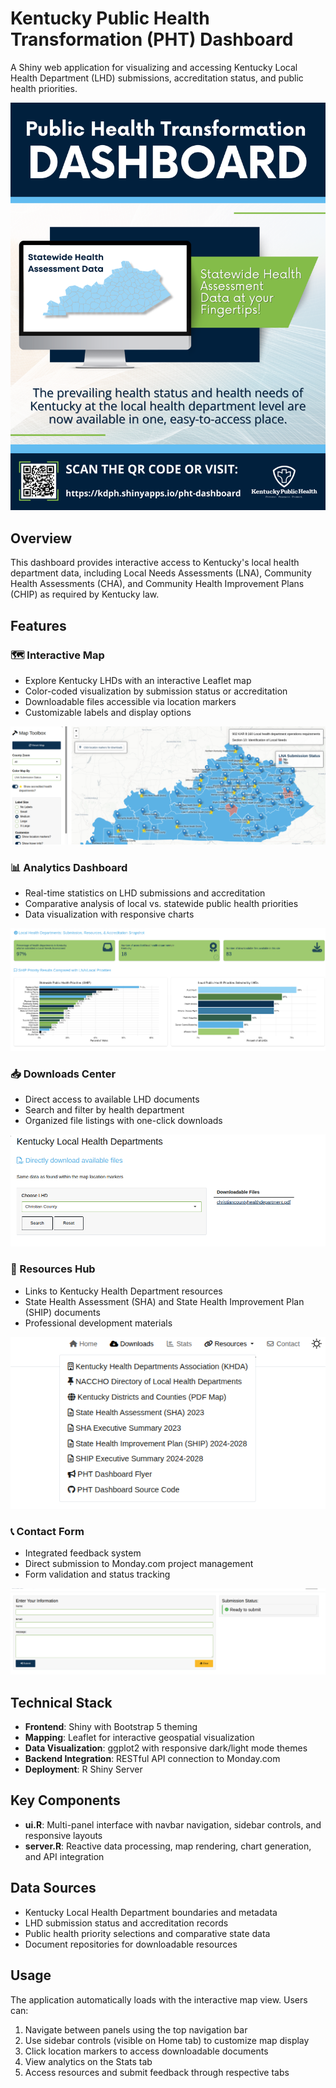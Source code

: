 # Kentucky Public Health Transformation (PHT) Dashboard

A Shiny web application for visualizing and accessing Kentucky Local Health Department (LHD) submissions, accreditation status, and public health priorities.

[![KDPH PHT Dashboard Flyer](/www/KDPH%20PHT%20Dashboard.png)](https://kdph.shinyapps.io/pht-dashboard)

## Overview

This dashboard provides interactive access to Kentucky's local health department data, including Local Needs Assessments (LNA), Community Health Assessments (CHA), and Community Health Improvement Plans (CHIP) as required by Kentucky law.

## Features

### 🗺️ Interactive Map
- Explore Kentucky LHDs with an interactive Leaflet map
- Color-coded visualization by submission status or accreditation
- Downloadable files accessible via location markers
- Customizable labels and display options

![Interactive Map](/www/screenshot/map.png)

### 📊 Analytics Dashboard
- Real-time statistics on LHD submissions and accreditation
- Comparative analysis of local vs. statewide public health priorities
- Data visualization with responsive charts

![Analytics Dashboard](/www/screenshot/dashboard.png)

### 📥 Downloads Center
- Direct access to available LHD documents
- Search and filter by health department
- Organized file listings with one-click downloads

![Downloads Center](/www/screenshot/downloads.png)

### 🔗 Resources Hub
- Links to Kentucky Health Department resources
- State Health Assessment (SHA) and State Health Improvement Plan (SHIP) documents
- Professional development materials

![Resources](/www/screenshot/resources.png)

### 📞 Contact Form
- Integrated feedback system
- Direct submission to Monday.com project management
- Form validation and status tracking

![Contact](/www/screenshot/contact.png)

## Technical Stack

- **Frontend**: Shiny with Bootstrap 5 theming
- **Mapping**: Leaflet for interactive geospatial visualization
- **Data Visualization**: ggplot2 with responsive dark/light mode themes
- **Backend Integration**: RESTful API connection to Monday.com
- **Deployment**: R Shiny Server

## Key Components

- **ui.R**: Multi-panel interface with navbar navigation, sidebar controls, and responsive layouts
- **server.R**: Reactive data processing, map rendering, chart generation, and API integration

## Data Sources

- Kentucky Local Health Department boundaries and metadata
- LHD submission status and accreditation records
- Public health priority selections and comparative state data
- Document repositories for downloadable resources

## Usage

The application automatically loads with the interactive map view. Users can:
1. Navigate between panels using the top navigation bar
2. Use sidebar controls (visible on Home tab) to customize map display
3. Click location markers to access downloadable documents
4. View analytics on the Stats tab
5. Access resources and submit feedback through respective tabs